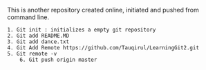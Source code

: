 This is another repository created online, initiated and pushed from command line.

	1. Git init : initializes a empty git repository
	2. Git add README.MD
	3. Git add dance.txt
	4. Git Add Remote https://github.com/Tauqirul/LearningGit2.git
	5. Git remote -v
        6. Git push origin master